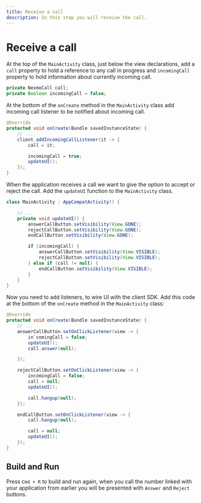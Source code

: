 ```yaml
---
title: Receive a call
description: In this step you will receive the call.
---
```


# Receive a call

At the top of the `MainActivity` class, just below the view declarations, add a `call` property to hold a reference to any call in progress and `incomingCall` property to hold information about currently incoming call.

```java
private NexmoCall call;
private Boolean incomingCall = false;
```

At the bottom of the `onCreate` method in the `MainActivity` class add incoming call listener to be notified about incoming call.

```java
@Override
protected void onCreate(Bundle savedInstanceState) {
    // ...
    client.addIncomingCallListener(it -> {
        call = it;

        incomingCall = true;
        updateUI();
    });
}
```

When the application receives a call we want to give the option to accept or reject the call. Add the `updateUI` function to the `MainActivity` class.

```java
class MainActivity : AppCompatActivity() {

    // ...
    private void updateUI() {
        answerCallButton.setVisibility(View.GONE);
        rejectCallButton.setVisibility(View.GONE);
        endCallButton.setVisibility(View.GONE);

        if (incomingCall) {
            answerCallButton.setVisibility(View.VISIBLE);
            rejectCallButton.setVisibility(View.VISIBLE);
        } else if (call != null) {
            endCallButton.setVisibility(View.VISIBLE);
        }
    }
}
```

Now you need to add listeners, to wire UI with the client SDK. Add this code at the bottom of the `onCreate` method in the `MainActivity` class:

```java
@Override
protected void onCreate(Bundle savedInstanceState) {
    // ...
    answerCallButton.setOnClickListener(view -> {
        in`comingCall = false;
        updateUI();
        call.answer(null);

    });

    rejectCallButton.setOnClickListener(view -> {
        incomingCall = false;
        call = null;
        updateUI();

        call.hangup(null);
    });

    endCallButton.setOnClickListener(view -> {
        call.hangup(null);

        call = null;
        updateUI();
    });
}
```

## Build and Run

Press `Cmd + R` to build and run again, when you call the number linked with your application from earlier you will be presented with `Answer` and `Reject` buttons.
